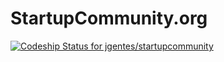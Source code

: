 StartupCommunity.org
================

[ ![Codeship Status for jgentes/startupcommunity](https://codeship.com/projects/7aef98a0-ac68-0131-039a-424b8261493a/status?branch=master)](https://codeship.com/projects/19466)


